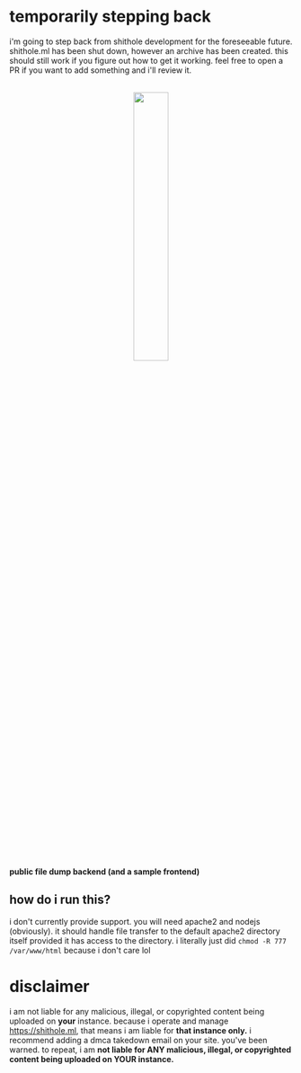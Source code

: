 # temporarily stepping back
i'm going to step back from shithole development for the foreseeable future. shithole.ml has been shut down, however an archive has been created. this should still work if you figure out how to get it working. feel free to open a PR if you want to add something and i'll review it.
<br><br>

<div style="text-align: center;">
  <img src="https://shithole.ml/logos.png" width="35%" height="auto">
</div>

**public file dump backend (and a sample frontend)**

## how do i run this?
i don't currently provide support. you will need apache2 and nodejs (obviously). it should handle file transfer to the default apache2 directory itself provided it has access to the directory. i literally just did `chmod -R 777 /var/www/html` because i don't care lol

# disclaimer
i am not liable for any malicious, illegal, or copyrighted content being uploaded on **your** instance. because i operate and manage https://shithole.ml, that means i am liable for **that instance only.** i recommend adding a dmca takedown email on your site. you've been warned. to repeat, i am **not liable for ANY malicious, illegal, or copyrighted content being uploaded on YOUR instance.**
